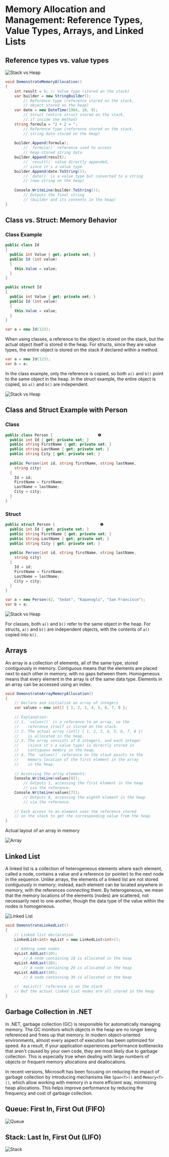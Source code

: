 # Memory Allocation and Management: Reference Types, Value Types, Arrays, and Linked Lists

## Reference types vs. value types

![Stack vs Heap](stack-heap1.png)

```C#
void DemonstrateMemoryAllocation()
{
    int result = 5; // Value type (stored on the stack)
    var builder = new StringBuilder(); 
        // Reference type (reference stored on the stack, 
        // object stored on the heap)
    var date = new DateTime(1984, 10, 9); 
        // Struct (entire struct stored on the stack, 
        // if inside the method)
    string formula = "2 + 2 = ";  
        // Reference type (reference stored on the stack, 
        // string data stored on the heap)
    
    builder.Append(formula); 
        // `formula()` reference used to access 
        // heap-stored string data
    builder.Append(result); 
        // `result()` value directly appended, 
        // since it's a value type
    builder.Append(date.ToString()); 
        // `date()` is a value type but converted to a string 
        // (new string on the heap)
    
    Console.WriteLine(builder.ToString()); 
        // Outputs the final string 
        // (builder and its contents in the heap)
}
```

## Class vs. Struct: Memory Behavior

### Class Example

```C#
public class Id 
{
  public int Value { get; private set; }
  public Id (int value) 
  {
    this.Value = value;
  }
}
```

```C#
public struct Id 
{
  public int Value { get; private set; }
  public Id (int value) 
  {
    this.Value = value;
  }
}
```

```C#
var a = new Id(123); 
```

When using classes, a reference to the object is stored on the stack, but the actual object itself is stored in the
heap. For structs, since they are value types, the entire object is stored on the stack if declared within a method.

```C#
var a = new Id(123);
var b = a;
```

In the class example, only the reference is copied, so both `a()` and `b()` point to the same object in the heap. In the
struct example, the entire object is copied, so `a()` and `b()` are independent.

![Stack vs Heap](stack-heap2.png)

## Class and Struct Example with Person

### Class

```C#
public class Person {                    ❶
  public int Id { get; private set; }
  public string FirstName { get; private set; }
  public string LastName { get; private set; }
  public string City { get; private set; }
  
  public Person(int id, string firstName, string lastName,
    string city) 
  {
    Id = id;
    FirstName = firstName;
    LastName = lastName;
    City = city;
  }
}
```

### Struct

```C#
public struct Person {                    ❶
  public int Id { get; private set; }
  public string FirstName { get; private set; }
  public string LastName { get; private set; }
  public string City { get; private set; }
  
  public Person(int id, string firstName, string lastName,
    string city) 
  {
    Id = id;
    FirstName = firstName;
    LastName = lastName;
    City = city;
  }
}
```

```C#
var a = new Person(42, "Sedat", "Kapanoglu", "San Francisco");
var b = a;
```

![Stack vs Heap](stack-heap3.png)

For classes, both `a()` and `b()` refer to the same object in the heap. For structs, `a()` and `b()` are independent
objects, with the contents of `a()` copied into `b()`.

## Arrays

An array is a collection of elements, all of the same type, stored contiguously in memory. Contiguous means that the
elements are placed next to each other in memory, with no gaps between them. Homogeneous means that every element in the
array is of the same data type. Elements in an array can be accessed using an index.

```C#
void DemonstrateArrayMemoryAllocation()
{
    // Declare and initialize an array of integers
    var values = new int[] { 1, 2, 3, 4, 5, 6, 7, 8 };
    
    // Explanation:
    // 1. `values()` is a reference to an array, so the 
    //    reference itself is stored on the stack.
    // 2. The actual array (int[] { 1, 2, 3, 4, 5, 6, 7, 8 }) 
    //    is allocated in the heap.
    // 3. The array consists of 8 integers, and each integer 
    //    (since it's a value type) is directly stored in 
    //    contiguous memory in the heap.
    // 4. The `values()` reference on the stack points to the 
    //    memory location of the first element in the array 
    //    in the heap.
    
    // Accessing the array elements:
    Console.WriteLine(values[0]); 
        // Outputs 1, accessing the first element in the heap 
        // via the reference.
    Console.WriteLine(values[7]); 
        // Outputs 8, accessing the eighth element in the heap 
        // via the reference.
        
    // Each access to an element uses the reference stored 
    // on the stack to get the corresponding value from the heap.
}
```

Actual layout of an array in memory

![Array](array1.png)

## Linked List

A linked list is a collection of heterogeneous elements where each element, called a node, contains a value and a
reference (or pointer) to the next node in the sequence. Unlike arrays, the elements of a linked list are not stored
contiguously in memory; instead, each element can be located anywhere in memory, with the references connecting them. By
heterogeneous, we mean that the memory locations of the elements (nodes) are scattered, not necessarily next to one
another, though the data type of the value within the nodes is homogeneous.

![Linked List](linkedlist1.png)

```C#
void DemonstrateLinkedList()
{
    // Linked list declaration
    LinkedList<int> myList = new LinkedList<int>();
    
    // Adding some nodes
    myList.AddLast(10);  
        // A node containing 10 is allocated in the heap
    myList.AddLast(20);  
        // A node containing 20 is allocated in the heap
    myList.AddLast(30);  
        // A node containing 30 is allocated in the heap
        
    // `myList()` reference is on the stack
    // But the actual linked list nodes are all stored in the heap
}
```

## Garbage Collection in .NET

In .NET, garbage collection (GC) is responsible for automatically managing memory. The GC monitors which objects in the
heap are no longer being referenced and frees up that memory. In modern object-oriented environments, almost every
aspect of execution has been optimized for speed. As a result, if your application experiences performance bottlenecks
that aren't caused by your own code, they are most likely due to garbage collection. This is especially true when
dealing with large numbers of objects or frequent memory allocations and deallocations.

In recent versions, Microsoft has been focusing on reducing the impact of garbage collection by introducing mechanisms
like `Span<T>()` and `Memory<T>()`, which allow working with memory in a more efficient way, minimizing heap
allocations. This helps improve performance by reducing the frequency and cost of garbage collection.

## Queue: First In, First Out (FIFO)

![Queue](linkedlist2.png)

## Stack: Last In, First Out (LIFO)

![Stack](linkedlist3.png)


